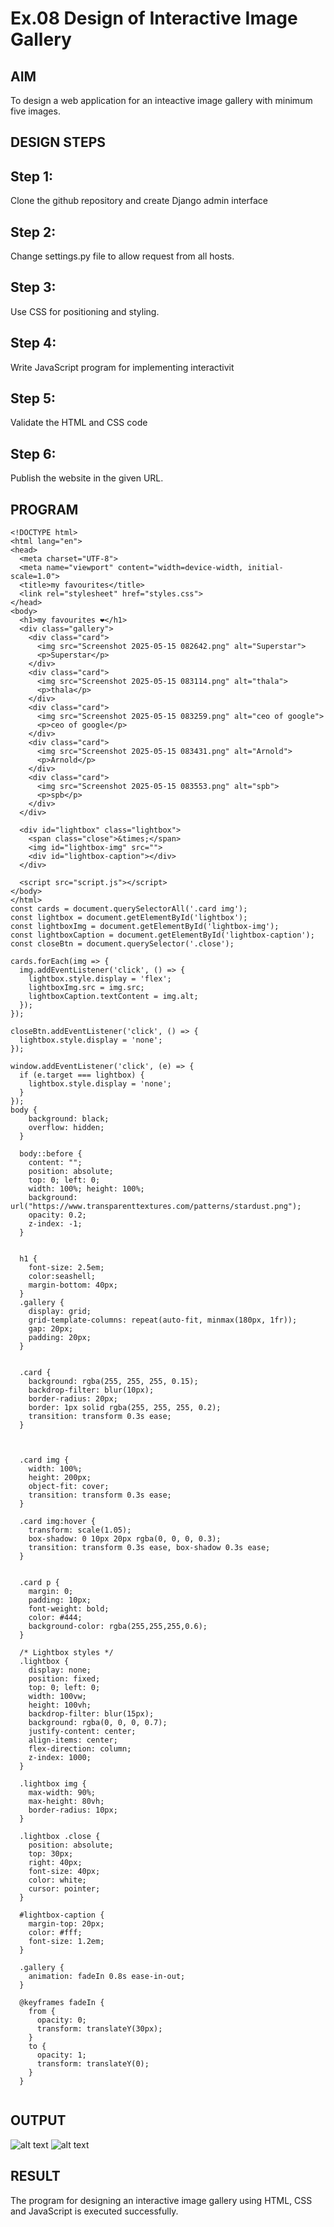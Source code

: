 # Ex.08 Design of Interactive Image Gallery

## AIM
  To design a web application for an inteactive image gallery with minimum five images.

## DESIGN STEPS

## Step 1:

Clone the github repository and create Django admin interface

## Step 2:

Change settings.py file to allow request from all hosts.

## Step 3:

Use CSS for positioning and styling.

## Step 4:

Write JavaScript program for implementing interactivit

## Step 5:

Validate the HTML and CSS code

## Step 6:

Publish the website in the given URL.

## PROGRAM

~~~
<!DOCTYPE html>
<html lang="en">
<head>
  <meta charset="UTF-8">
  <meta name="viewport" content="width=device-width, initial-scale=1.0">
  <title>my favourites</title>
  <link rel="stylesheet" href="styles.css">
</head>
<body>
  <h1>my favourites ❤️</h1>
  <div class="gallery">
    <div class="card">
      <img src="Screenshot 2025-05-15 082642.png" alt="Superstar">
      <p>Superstar</p>
    </div>
    <div class="card">
      <img src="Screenshot 2025-05-15 083114.png" alt="thala">
      <p>thala</p>
    </div>
    <div class="card">
      <img src="Screenshot 2025-05-15 083259.png" alt="ceo of google">
      <p>ceo of google</p>
    </div>
    <div class="card">
      <img src="Screenshot 2025-05-15 083431.png" alt="Arnold">
      <p>Arnold</p>
    </div>
    <div class="card">
      <img src="Screenshot 2025-05-15 083553.png" alt="spb">
      <p>spb</p>
    </div>
  </div>

  <div id="lightbox" class="lightbox">
    <span class="close">&times;</span>
    <img id="lightbox-img" src="">
    <div id="lightbox-caption"></div>
  </div>

  <script src="script.js"></script>
</body>
</html>
const cards = document.querySelectorAll('.card img');
const lightbox = document.getElementById('lightbox');
const lightboxImg = document.getElementById('lightbox-img');
const lightboxCaption = document.getElementById('lightbox-caption');
const closeBtn = document.querySelector('.close');

cards.forEach(img => {
  img.addEventListener('click', () => {
    lightbox.style.display = 'flex';
    lightboxImg.src = img.src;
    lightboxCaption.textContent = img.alt;
  });
});

closeBtn.addEventListener('click', () => {
  lightbox.style.display = 'none';
});

window.addEventListener('click', (e) => {
  if (e.target === lightbox) {
    lightbox.style.display = 'none';
  }
});
body {
    background: black;
    overflow: hidden;
  }
  
  body::before {
    content: "";
    position: absolute;
    top: 0; left: 0;
    width: 100%; height: 100%;
    background: url("https://www.transparenttextures.com/patterns/stardust.png");
    opacity: 0.2;
    z-index: -1;
  }
  
  
  h1 {
    font-size: 2.5em;
    color:seashell;
    margin-bottom: 40px;
  }
  .gallery {
    display: grid;
    grid-template-columns: repeat(auto-fit, minmax(180px, 1fr));
    gap: 20px;
    padding: 20px;
  }
  
  
  .card {
    background: rgba(255, 255, 255, 0.15);
    backdrop-filter: blur(10px);
    border-radius: 20px;
    border: 1px solid rgba(255, 255, 255, 0.2);
    transition: transform 0.3s ease;
  }
  
  
  
  .card img {
    width: 100%;
    height: 200px;
    object-fit: cover;
    transition: transform 0.3s ease;
  }
  
  .card img:hover {
    transform: scale(1.05);
    box-shadow: 0 10px 20px rgba(0, 0, 0, 0.3);
    transition: transform 0.3s ease, box-shadow 0.3s ease;
  }
  
  
  .card p {
    margin: 0;
    padding: 10px;
    font-weight: bold;
    color: #444;
    background-color: rgba(255,255,255,0.6);
  }
  
  /* Lightbox styles */
  .lightbox {
    display: none;
    position: fixed;
    top: 0; left: 0;
    width: 100vw;
    height: 100vh;
    backdrop-filter: blur(15px);
    background: rgba(0, 0, 0, 0.7);
    justify-content: center;
    align-items: center;
    flex-direction: column;
    z-index: 1000;
  }
  
  .lightbox img {
    max-width: 90%;
    max-height: 80vh;
    border-radius: 10px;
  }
  
  .lightbox .close {
    position: absolute;
    top: 30px;
    right: 40px;
    font-size: 40px;
    color: white;
    cursor: pointer;
  }
  
  #lightbox-caption {
    margin-top: 20px;
    color: #fff;
    font-size: 1.2em;
  }
  
  .gallery {
    animation: fadeIn 0.8s ease-in-out;
  }
  
  @keyframes fadeIn {
    from {
      opacity: 0;
      transform: translateY(30px);
    }
    to {
      opacity: 1;
      transform: translateY(0);
    }
  }
  
~~~

## OUTPUT
![alt text](image.png)
![alt text](<Screenshot 2025-05-15 084820.png>)

## RESULT
  The program for designing an interactive image gallery using HTML, CSS and JavaScript is executed successfully.
